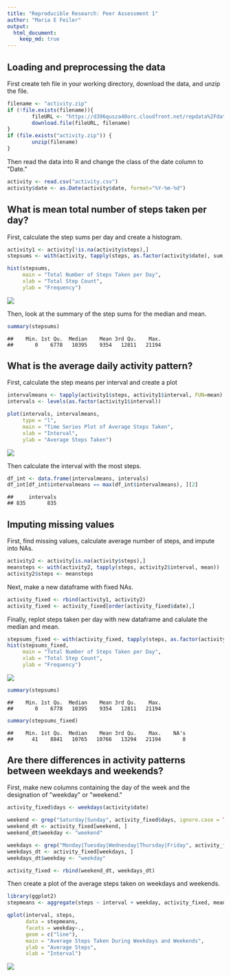 ```yaml
---
title: "Reproducible Research: Peer Assessment 1"
author: "Maria E Feiler"
output: 
  html_document:
    keep_md: true
---
```


## Loading and preprocessing the data
First create teh file in your working directory, download the data, and unzip the file. 

```r
filename <- "activity.zip"
if (!file.exists(filename)){
        fileURL <- "https://d396qusza40orc.cloudfront.net/repdata%2Fdata%2Factivity.zip"
        download.file(fileURL, filename)
}
if (file.exists("activity.zip")) { 
        unzip(filename) 
}
```

Then read the data into R and change the class of the date column to "Date."

```r
activity <- read.csv("activity.csv")
activity$date <- as.Date(activity$date, format="%Y-%m-%d")
```

## What is mean total number of steps taken per day?
First, calculate the step sums per day and create a histogram.

```r
activity1 <- activity[!is.na(activity$steps),]
stepsums <- with(activity, tapply(steps, as.factor(activity$date), sum, na.rm = TRUE))

hist(stepsums, 
     main = "Total Number of Steps Taken per Day", 
     xlab = "Total Step Count",
     ylab = "Frequency")
```

![](PA1_template_files/figure-html/unnamed-chunk-3-1.png)<!-- -->

Then, look at the summary of the step sums for the median and mean. 

```r
summary(stepsums)
```

```
##    Min. 1st Qu.  Median    Mean 3rd Qu.    Max. 
##       0    6778   10395    9354   12811   21194
```

## What is the average daily activity pattern?
First, calculate the step means per interval and create a plot

```r
intervalmeans <- tapply(activity1$steps, activity1$interval, FUN=mean)
intervals <- levels(as.factor(activity1$interval))

plot(intervals, intervalmeans, 
     type = "l", 
     main = "Time Series Plot of Average Steps Taken",
     xlab = "Interval",
     ylab = "Average Steps Taken")
```

![](PA1_template_files/figure-html/unnamed-chunk-5-1.png)<!-- -->

Then calculate the interval with the most steps. 

```r
df_int <- data.frame(intervalmeans, intervals)
df_int[df_int$intervalmeans == max(df_int$intervalmeans), ][2]
```

```
##     intervals
## 835       835
```

## Imputing missing values
First, find missing values, calculate average number of steps, and impute into NAs.

```r
activity2 <- activity[is.na(activity$steps),]
meansteps <- with(activity2, tapply(steps, activity2$interval, mean))
activity2$steps <- meansteps
```

Next, make a new dataframe with fixed NAs.

```r
activity_fixed <- rbind(activity1, activity2)
activity_fixed <- activity_fixed[order(activity_fixed$date),]
```

Finally, replot steps taken per day with new dataframe and calulate the median and mean.

```r
stepsums_fixed <- with(activity_fixed, tapply(steps, as.factor(activity_fixed$date), sum))
hist(stepsums_fixed, 
     main = "Total Number of Steps Taken per Day", 
     xlab = "Total Step Count",
     ylab = "Frequency")
```

![](PA1_template_files/figure-html/unnamed-chunk-9-1.png)<!-- -->


```r
summary(stepsums)
```

```
##    Min. 1st Qu.  Median    Mean 3rd Qu.    Max. 
##       0    6778   10395    9354   12811   21194
```

```r
summary(stepsums_fixed)
```

```
##    Min. 1st Qu.  Median    Mean 3rd Qu.    Max.    NA's 
##      41    8841   10765   10766   13294   21194       8
```

## Are there differences in activity patterns between weekdays and weekends?
First, make new columns containing the day of the week and the designation of "weekday" or "weekend."

```r
activity_fixed$days <- weekdays(activity$date)

weekend <- grep("Saturday|Sunday", activity_fixed$days, ignore.case = TRUE)
weekend_dt <- activity_fixed[weekend, ]
weekend_dt$weekday <- "weekend"

weekdays <- grep("Monday|Tuesday|Wednesday|Thursday|Friday", activity_fixed$days, ignore.case = TRUE)
weekdays_dt <- activity_fixed[weekdays, ]
weekdays_dt$weekday <- "weekday"

activity_fixed <- rbind(weekend_dt, weekdays_dt)
```

Then create a plot of the average steps taken on weekdays and weekends.

```r
library(ggplot2)
stepmeans <- aggregate(steps ~ interval + weekday, activity_fixed, mean)

qplot(interval, steps, 
      data = stepmeans, 
      facets = weekday~., 
      geom = c("line"), 
      main = "Average Steps Taken During Weekdays and Weekends", 
      ylab = "Average Steps", 
      xlab = "Interval")
```

![](PA1_template_files/figure-html/unnamed-chunk-12-1.png)<!-- -->
